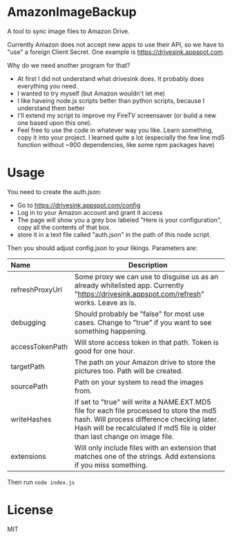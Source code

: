 # AmazonImageBackup

A tool to sync image files to Amazon Drive.

Currently Amazon does not accept new apps to use their API, so we have to "use" a foreign Client Secret. One example is https://drivesink.appspot.com.

Why do we need another program for that?
* At first I did not understand what drivesink does. It probably does everything you need.
* I wanted to try myself (but Amazon wouldn't let me)
* I like haveing node.js scripts better than python scripts, because I understand them better
* I'll extend my script to improve my FireTV screensaver (or build a new one based upon this one).
* Feel free to use the code in whatever way you like. Learn something, copy it into your project. I learned quite a lot (especially the few line md5 function without ~900 dependencies, like some npm packages have)

# Usage
You need to create the auth.json:
* Go to https://drivesink.appspot.com/config
* Log in to your Amazon account and grant it access
* The page will show you a grey box labeled "Here is your configuration", copy all the contents of that box.
* store it in a text file called "auth.json" in the path of this node script.

Then you should adjust config.json to your likings. Parameters are:

| Name | Description |
| :------- | ----------- |
| refreshProxyUrl | Some proxy we can use to disguise us as an already whitelisted app. Currently "https://drivesink.appspot.com/refresh" works. Leave as is. |
| debugging | Should probably be "false" for most use cases. Change to "true" if you want to see something happening. |
| accessTokenPath | Will store access token in that path. Token is good for one hour. |
| targetPath | The path on your Amazon drive to store the pictures too. Path will be created. |
| sourcePath | Path on your system to read the images from. |
| writeHashes | If set to "true" will write a NAME.EXT.MD5 file for each file processed to store the md5 hash. Will process difference checking later. Hash will be recalculated if md5 file is older than last change on image file. |
| extensions | Will only include files with an extension that matches one of the strings. Add extensions if you miss something. |

Then run `node index.js`

# License
MIT
